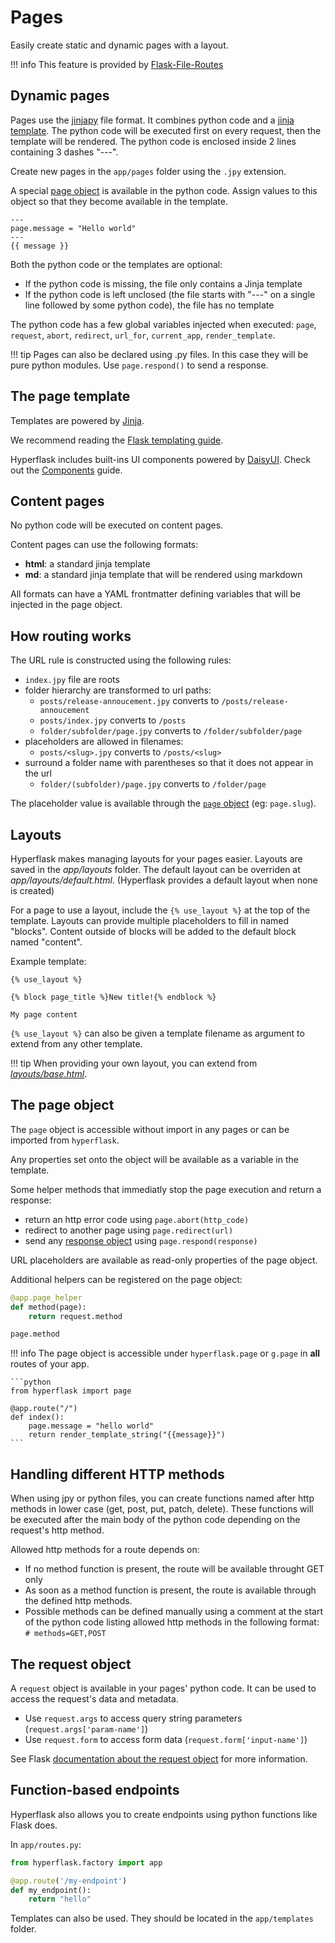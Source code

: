 # Pages

Easily create static and dynamic pages with a layout.

!!! info
    This feature is provided by [Flask-File-Routes](https://github.com/hyperflask/flask-file-routes)

## Dynamic pages

Pages use the [jinjapy](https://github.com/hyperflask/jinjapy) file format. It combines python code and a [jinja template](#the-page-template). The python code will be executed first on every request, then the template will be rendered. The python code is enclosed inside 2 lines containing 3 dashes "---".

Create new pages in the `app/pages` folder using the `.jpy` extension.

A special [page object](#the-page-object) is available in the python code. Assign values to this object so that they become available in the template.

```jpy
---
page.message = "Hello world"
---
{{ message }}
```

Both the python code or the templates are optional:

- If the python code is missing, the file only contains a Jinja template
- If the python code is left unclosed (the file starts with "---" on a single line followed by some python code), the file has no template

The python code has a few global variables injected when executed: `page`, `request`, `abort`, `redirect`, `url_for`, `current_app`, `render_template`.

!!! tip
    Pages can also be declared using .py files. In this case they will be pure python modules. Use `page.respond()` to send a response.

## The page template

Templates are powered by [Jinja](https://jinja.palletsprojects.com/en/stable/).

We recommend reading the [Flask templating guide](https://flask.palletsprojects.com/en/stable/templating/).

Hyperflask includes built-ins UI components powered by [DaisyUI](https://daisyui.com/). Check out the [Components](/guides/components/#built-in-ui-components) guide.

## Content pages

No python code will be executed on content pages.

Content pages can use the following formats:

- **html**: a standard jinja template
- **md**: a standard jinja template that will be rendered using markdown

All formats can have a YAML frontmatter defining variables that will be injected in the page object.

## How routing works

The URL rule is constructed using the following rules:

- `index.jpy` file are roots
- folder hierarchy are transformed to url paths:
    - `posts/release-annoucement.jpy` converts to `/posts/release-annoucement`
    - `posts/index.jpy` converts to `/posts`
    - `folder/subfolder/page.jpy` converts to `/folder/subfolder/page`
- placeholders are allowed in filenames:
    - `posts/<slug>.jpy` converts to `/posts/<slug>`
- surround a folder name with parentheses so that it does not appear in the url
    - `folder/(subfolder)/page.jpy` converts to `/folder/page`

The placeholder value is available through the [`page` object](#the-page-object) (eg: `page.slug`).

## Layouts

Hyperflask makes managing layouts for your pages easier. Layouts are saved in the *app/layouts* folder. The default layout can be overriden at *app/layouts/default.html*.
(Hyperflask provides a default layout when none is created)

For a page to use a layout, include the `{% use_layout %}` at the top of the template. Layouts can provide multiple placeholders to fill in named "blocks". Content outside of blocks will be added to the default block named "content".

Example template:

```jinja
{% use_layout %}

{% block page_title %}New title!{% endblock %}

My page content
```

`{% use_layout %}` can also be given a template filename as argument to extend from any other template.

!!! tip
    When providing your own layout, you can extend from [*layouts/base.html*](https://github.com/hyperflask/hyperflask/blob/main/hyperflask/layouts/web.html).

## The page object

The `page` object is accessible without import in any pages or can be imported from `hyperflask`.

Any properties set onto the object will be available as a variable in the template.

Some helper methods that immediatly stop the page execution and return a response:

 - return an http error code using `page.abort(http_code)`
 - redirect to another page using `page.redirect(url)`
 - send any [response object](https://flask.palletsprojects.com/en/stable/api/#response-objects) using `page.respond(response)`

URL placeholders are available as read-only properties of the page object.

Additional helpers can be registered on the page object:

```python
@app.page_helper
def method(page):
    return request.method

page.method
```

!!! info
    The page object is accessible under `hyperflask.page` or `g.page` in **all** routes of your app.

    ```python
    from hyperflask import page

    @app.route("/")
    def index():
        page.message = "hello world"
        return render_template_string("{{message}}")
    ```

## Handling different HTTP methods

When using jpy or python files, you can create functions named after http methods in lower case (get, post, put, patch, delete). These functions will be executed after the main body of the python code depending on the request's http method.

Allowed http methods for a route depends on:

 - If no method function is present, the route will be available throught GET only
 - As soon as a method function is present, the route is available through the defined http methods.
 - Possible methods can be defined manually using a comment at the start of the python code listing allowed http methods in the following format: `# methods=GET,POST`

## The request object

A `request` object is available in your pages' python code. It can be used to access the request's data and metadata.

 - Use `request.args` to access query string parameters (`request.args['param-name']`)
 - Use `request.form` to access form data (`request.form['input-name']`)

See Flask [documentation about the request object](https://flask.palletsprojects.com/en/stable/quickstart/#the-request-object) for more information.

## Function-based endpoints

Hyperflask also allows you to create endpoints using python functions like Flask does.

In `app/routes.py`:

```python
from hyperflask.factory import app

@app.route('/my-endpoint')
def my_endpoint():
    return "hello"
```

Templates can also be used. They should be located in the `app/templates` folder.